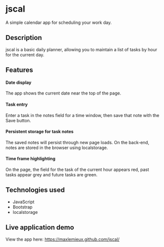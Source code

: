 # jscal
A simple calendar app for scheduling your work day.

## Description
jscal is a basic daily planner, allowing you to maintain a list of tasks by hour for the current day. 

## Features

#### Date display
The app shows the current date near the top of the page.

#### Task entry
Enter a task in the notes field for a time window, then save that note with the Save button. 

#### Persistent storage for task notes
The saved notes will persist through new page loads. On the back-end, notes are stored in the browser using localstorage.

#### Time frame highlighting
On the page, the field for the task of the current hour appears red, past tasks appear grey and future tasks are green.

## Technologies used
* JavaScript
* Bootstrap
* localstorage

## Live application demo
View the app here:
https://maxlemieux.github.com/jscal/